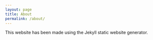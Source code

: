 ```yaml
---
layout: page
title: About
permalink: /about/
---
```


This website has been made using the Jekyll static website generator.
